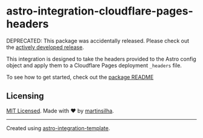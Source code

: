 # astro-integration-cloudflare-pages-headers

DEPRECATED: This package was accidentally released. Please check out the [actively developed release](https://github.com/martinsilha/astro-cloudflare-pages-headers).

This integration is designed to take the headers provided to the Astro config object and apply them to a Cloudflare Pages deployment `_headers` file.

To see how to get started, check out the [package README](./package/README.md)

## Licensing

[MIT Licensed](./LICENSE). Made with ❤️ by [martinsilha](https://github.com/martinsilha).

---

Created using [astro-integration-template](https://github.com/florian-lefebvre/astro-integration-template).
